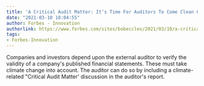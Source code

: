 ```yaml
---
title: 'A Critical Audit Matter: It’s Time For Auditors To Come Clean On Climate Change'
date: "2021-03-10 18:04:55"
author: Forbes - Innovation
authorlink: https://www.forbes.com/sites/bobeccles/2021/03/10/a-critical-audit-matter-its-time-for-auditors-to-come-clean-on-climate-change/
tags:
- Forbes-Innovation
---
```

Companies and investors depend upon the external auditor to verify the validity of a company's published financial statements. These must take climate change into account. The auditor can do so by including a climate-related "Critical Audit Matter' discussion in the auditor's report.